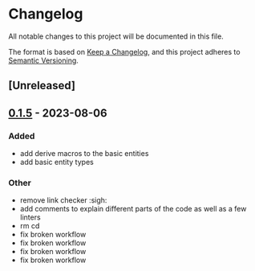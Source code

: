 # Changelog
All notable changes to this project will be documented in this file.

The format is based on [Keep a Changelog](https://keepachangelog.com/en/1.0.0/),
and this project adheres to [Semantic Versioning](https://semver.org/spec/v2.0.0.html).

## [Unreleased]

## [0.1.5](https://github.com/prmadev/leafslug/compare/v0.1.4...v0.1.5) - 2023-08-06

### Added
- add derive macros to the basic entities
- add basic entity types

### Other
- remove link checker :sigh:
- add comments to explain different parts of the code as well as a few linters
- rm cd
- fix broken workflow
- fix broken workflow
- fix broken workflow
- fix broken workflow
